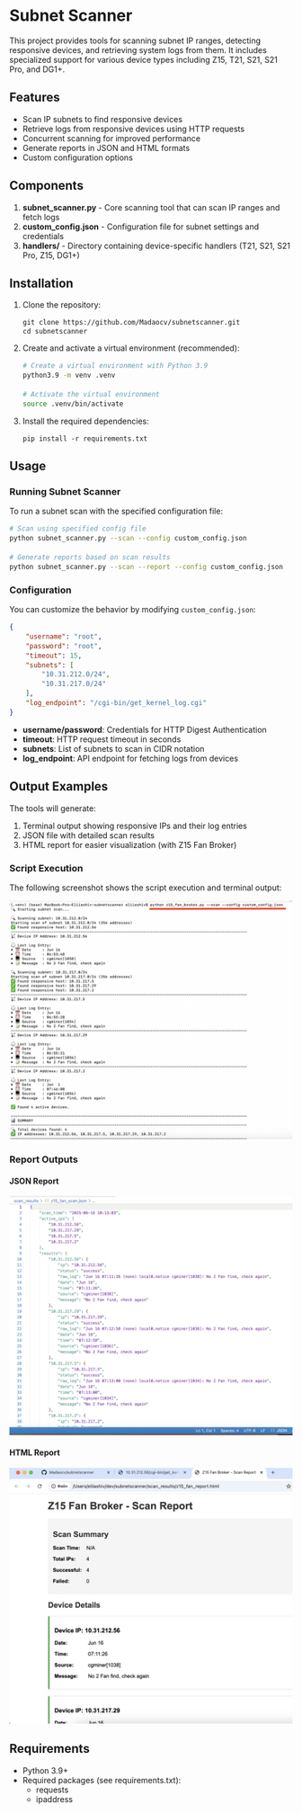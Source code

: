# Subnet Scanner

This project provides tools for scanning subnet IP ranges, detecting responsive devices, and retrieving system logs from them. It includes specialized support for various device types including Z15, T21, S21, S21 Pro, and DG1+.

## Features

- Scan IP subnets to find responsive devices
- Retrieve logs from responsive devices using HTTP requests
- Concurrent scanning for improved performance
- Generate reports in JSON and HTML formats
- Custom configuration options

## Components

1. **subnet_scanner.py** - Core scanning tool that can scan IP ranges and fetch logs
2. **custom_config.json** - Configuration file for subnet settings and credentials
3. **handlers/** - Directory containing device-specific handlers (T21, S21, S21 Pro, Z15, DG1+)

## Installation

1. Clone the repository:
   ```
   git clone https://github.com/Madaocv/subnetscanner.git
   cd subnetscanner
   ```

2. Create and activate a virtual environment (recommended):
   ```bash
   # Create a virtual environment with Python 3.9
   python3.9 -m venv .venv
   
   # Activate the virtual environment
   source .venv/bin/activate
   ```

3. Install the required dependencies:
   ```
   pip install -r requirements.txt
   ```

## Usage

### Running Subnet Scanner

To run a subnet scan with the specified configuration file:

```bash
# Scan using specified config file
python subnet_scanner.py --scan --config custom_config.json

# Generate reports based on scan results
python subnet_scanner.py --scan --report --config custom_config.json
```



### Configuration

You can customize the behavior by modifying `custom_config.json`:

```json
{
    "username": "root",
    "password": "root",
    "timeout": 15,
    "subnets": [
        "10.31.212.0/24",
        "10.31.217.0/24"
    ],
    "log_endpoint": "/cgi-bin/get_kernel_log.cgi"
}
```

- **username/password**: Credentials for HTTP Digest Authentication
- **timeout**: HTTP request timeout in seconds
- **subnets**: List of subnets to scan in CIDR notation
- **log_endpoint**: API endpoint for fetching logs from devices

## Output Examples

The tools will generate:

1. Terminal output showing responsive IPs and their log entries
2. JSON file with detailed scan results
3. HTML report for easier visualization (with Z15 Fan Broker)

### Script Execution

The following screenshot shows the script execution and terminal output:

![Script Execution](img/script.png)

### Report Outputs

#### JSON Report
![JSON Report](img/reportjson.png)

#### HTML Report
![HTML Report](img/reporthtml.png)

## Requirements

- Python 3.9+
- Required packages (see requirements.txt):
  - requests
  - ipaddress
